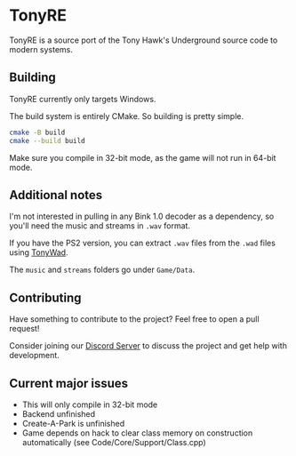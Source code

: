 # TonyRE

TonyRE is a source port of the Tony Hawk's Underground source code to modern systems.

## Building

TonyRE currently only targets Windows.

The build system is entirely CMake. So building is pretty simple.

```bash
cmake -B build
cmake --build build
```

Make sure you compile in 32-bit mode, as the game will not run in 64-bit mode.

## Additional notes

I'm not interested in pulling in any Bink 1.0 decoder as a dependency, so you'll need the music and streams in `.wav` format.

If you have the PS2 version, you can extract `.wav` files from the `.wad` files using [TonyWad](https://github.com/cuckydev/TonyWad).

The `music` and `streams` folders go under `Game/Data`.

## Contributing

Have something to contribute to the project? Feel free to open a pull request!

Consider joining our [Discord Server](https://discord.gg/TvyX2jxAX8) to discuss the project and get help with development.

## Current major issues

- This will only compile in 32-bit mode
- Backend unfinished
- Create-A-Park is unfinished
- Game depends on hack to clear class memory on construction automatically (see Code/Core/Support/Class.cpp)
